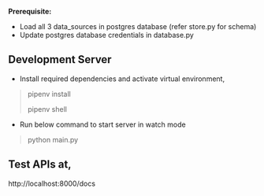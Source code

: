 **Prerequisite:**<br/>
- Load all 3 data_sources in postgres database (refer store.py for schema)
- Update postgres database credentials in database.py

## Development Server

- Install required dependencies and activate virtual environment,
> pipenv install
>
> pipenv shell

- Run below command to start server in watch mode
> python main.py

## Test APIs at,
http://localhost:8000/docs